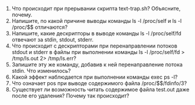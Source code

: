 1. Что происходит при прерывании скрипта text-trap.sh? Объясните, почему.
2. Напишите, по какой причине выводы команды ls -l /proc/self и ls -l /proc/$$ отличаются?
3. Напишите, какие дескрипторы в выводе команды ls -l /proc/self/fd отвечают за stdin, stdout, stderr.
4. Что происходит с дескрипторами при перенаправлении потоков stdout и stderr в файлы при выполнении команды ls -l /proc/self/fd > /tmp/ls.out 2> /tmp/ls.err?
5. Запишите эту же команду, добавив к ней перенаправление потока stdin. Что изменилось?
6. Какой эффект наблюдается при выполнении команды exec ps -l?
7. Что означает pos при выводе содержимого файла /proc/$$/fdinfo/3?
8. Существует ли возможность читать содержимое файла test.out даже после его удаления? Почему так происходит?

